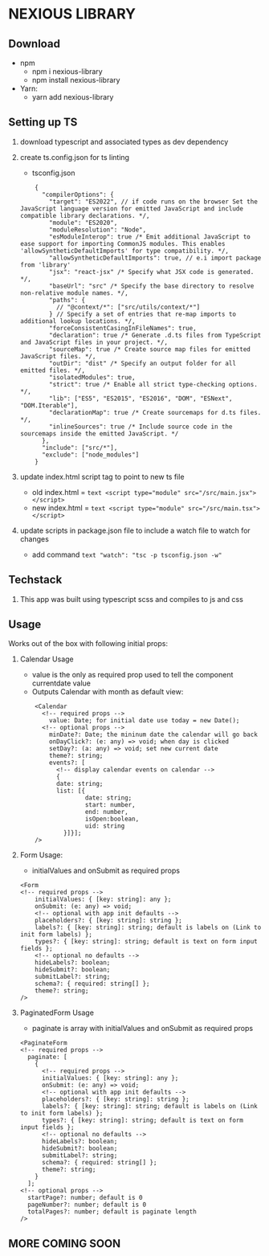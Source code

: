 # NEXIOUS LIBRARY

<!-- - Official database for nexious.tech -->

## Download

- npm
  - npm i nexious-library
  - npm install nexious-library
- Yarn:
  - yarn add nexious-library

## Setting up TS

1. download typescript and associated types as dev dependency
2. create ts.config.json for ts linting
    - tsconfig.json

    ```text
        {
          "compilerOptions": {
            "target": "ES2022", // if code runs on the browser Set the JavaScript language version for emitted JavaScript and include compatible library declarations. */,
            "module": "ES2020",
            "moduleResolution": "Node",
            "esModuleInterop": true /* Emit additional JavaScript to ease support for importing CommonJS modules. This enables 'allowSyntheticDefaultImports' for type compatibility. */,
            "allowSyntheticDefaultImports": true, // e.i import package from 'library'
            "jsx": "react-jsx" /* Specify what JSX code is generated. */,
            "baseUrl": "src" /* Specify the base directory to resolve non-relative module names. */,
            "paths": {
              // "@context/*": ["src/utils/context/*"]
            } // Specify a set of entries that re-map imports to additional lookup locations. */,
            "forceConsistentCasingInFileNames": true,
            "declaration": true /* Generate .d.ts files from TypeScript and JavaScript files in your project. */,
            "sourceMap": true /* Create source map files for emitted JavaScript files. */,
            "outDir": "dist" /* Specify an output folder for all emitted files. */,
            "isolatedModules": true,
            "strict": true /* Enable all strict type-checking options. */,
            "lib": ["ES5", "ES2015", "ES2016", "DOM", "ESNext", "DOM.Iterable"],
            "declarationMap": true /* Create sourcemaps for d.ts files. */,
            "inlineSources": true /* Include source code in the sourcemaps inside the emitted JavaScript. */
          },
          "include": ["src/*"],
          "exclude": ["node_modules"]
        }

      ```
3. update index.html script tag to point to new ts file
    - old index.html = ```text <script type="module" src="/src/main.jsx"></script>```
    - new index.html = ```text <script type="module" src="/src/main.tsx"></script>```
4. update scripts in package.json file to include a watch file to watch for changes
    - add command ```text "watch": "tsc -p tsconfig.json -w"```

## Techstack

  <!-- 1. Style guide used [Eslint + Airbnb + Prettier configuration guide]( https://medium.com/@ErikKyleNielsen/setting-up-eslint-prettier-airbnb-base-and-typescript-27b3f9538f0d) -->
  1. This app was built using typescript scss and compiles to js and css

## Usage

Works out of the box with following initial props:

1. Calendar Usage

    - value is the only as required prop used to tell the component currentdate value
    - Outputs Calendar with month as default view:
  
    ```text
        <Calendar
          <!-- required props -->
            value: Date; for initial date use today = new Date();  
          <!-- optional props -->
            minDate?: Date; the mininum date the calendar will go back 
            onDayClick?: (e: any) => void; when day is clicked 
            setDay?: (a: any) => void; set new current date 
            theme?: string;
            events?: [
              <!-- display calendar events on calendar -->
              {
              date: string; 
              list: [{
                      date: string; 
                      start: number, 
                      end: number, 
                      isOpen:boolean,
                      uid: string 
                }]}];  
        />
      ```

2. Form Usage:
    - initialValues and onSubmit as required props

    ```text
    <Form
    <!-- required props -->
        initialValues: { [key: string]: any };
        onSubmit: (e: any) => void;
        <!-- optional with app init defaults -->
        placeholders?: { [key: string]: string };
        labels?: { [key: string]: string; default is labels on (Link to init form labels) };
        types?: { [key: string]: string; default is text on form input fields };
        <!-- optional no defaults -->
        hideLabels?: boolean;
        hideSubmit?: boolean;
        submitLabel?: string;
        schema?: { required: string[] };
        theme?: string;
    />
    ```

3. PaginatedForm Usage

    - paginate is array with initialValues and onSubmit as required props

    ```text
    <PaginateForm  
    <!-- required props -->
      paginate: [
        {
          <!-- required props -->
          initialValues: { [key: string]: any };
          onSubmit: (e: any) => void;
          <!-- optional with app init defaults -->
          placeholders?: { [key: string]: string };
          labels?: { [key: string]: string; default is labels on (Link to init form labels) };
          types?: { [key: string]: string; default is text on form input fields };
          <!-- optional no defaults -->
          hideLabels?: boolean;
          hideSubmit?: boolean;
          submitLabel?: string;
          schema?: { required: string[] };
          theme?: string;
        }
      ];
    <!-- optional props -->
      startPage?: number; default is 0
      pageNumber?: number; default is 0
      totalPages?: number; default is paginate length
    /> 
    ```

## MORE COMING SOON
<!-- 
TODO: 
## Rename files in directory

Auto rename files from .js to jsx run on terminal:

- npx nexious-library rename.sh  
  
Auto rename files from .jsx to tsx run on terminal:

- npx nexious-library renameToTsx.sh -->
